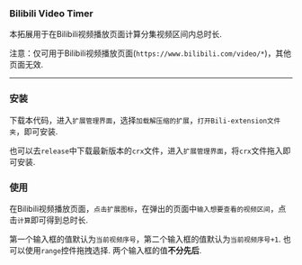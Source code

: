 ### Bilibili Video Timer
本拓展用于在Bilibili视频播放页面计算分集视频区间内总时长.

注意：仅可用于Bilibili视频播放页面(`https://www.bilibili.com/video/*`)，其他页面无效.

---
### 安装
下载本代码，进入`扩展管理界面`，选择`加载解压缩的扩展`，`打开Bili-extension文件夹`，即可安装.

也可以去`release`中下载最新版本的`crx`文件，进入`扩展管理界面`，将`crx`文件拖入即可安装.

### 使用
在Bilibili视频播放页面，`点击扩展图标`，在弹出的页面中`输入想要查看的视频区间`，点击`计算`即可得到总时长. 

第一个输入框的值默认为`当前视频序号`，第二个输入框的值默认为`当前视频序号+1`. 也可以使用`range`控件拖拽选择. 两个输入框的值**不分先后**.

